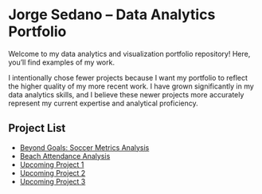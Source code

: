 # Jorge Sedano – Data Analytics Portfolio

Welcome to my data analytics and visualization portfolio repository! Here, you’ll find examples of my work.

I intentionally chose fewer projects because I want my portfolio to reflect the higher quality of my more recent work. I have grown significantly in my data analytics skills, and I believe these newer projects more accurately represent my current expertise and analytical proficiency.

## Project List
- [Beyond Goals: Soccer Metrics Analysis](Beyond_Goals/)
- [Beach Attendance Analysis](Beach-Attendance-Analysis/)
- [Upcoming Project 1](Project-Placeholder-1/)
- [Upcoming Project 2](Project-Placeholder-2/)
- [Upcoming Project 3](Project-Placeholder-3/)
